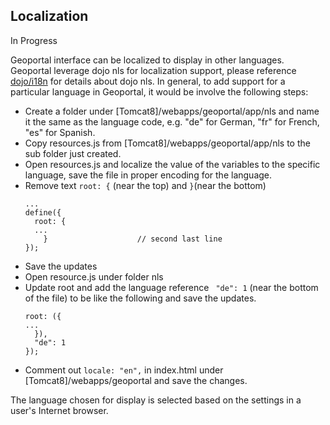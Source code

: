 ## Localization

In Progress  

Geoportal interface can be localized to display in other languages. Geoportal leverage dojo nls for localization support, please reference [dojo/i18n](https://dojotoolkit.org/reference-guide/1.9/dojo/i18n.html) for details about dojo nls. In general, to add support for a particular language in Geoportal, it would be involve the following steps:

* Create a folder  under [Tomcat8]/webapps/geoportal/app/nls and name it the same as the language code, e.g. "de" for German, "fr" for French, "es" for Spanish.
* Copy resources.js from [Tomcat8]/webapps/geoportal/app/nls to the sub folder just created.
* Open resources.js and localize the value of the variables to the specific language, save the file in proper encoding for the language.
* Remove text `root: {` (near the top) and ` } `(near the bottom)
   ```
   ...
   define({
     root: {                
     ...
       }                    // second last line
   });       
   ```    
* Save the updates
* Open resource.js under folder nls
* Update root and add the language reference ` "de": 1` (near the bottom of the file) to be like the following and save the updates.
   ```
   root: ({
   ...
     }),
     "de": 1
   });     
   ```  
* Comment out ` locale: "en", ` in index.html under [Tomcat8]/webapps/geoportal and save the changes.


The language chosen for display is selected based on the settings in a user's Internet browser. 

